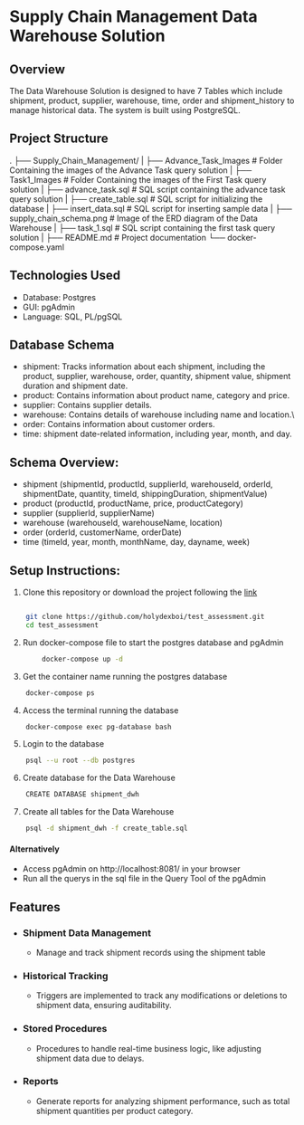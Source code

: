# Supply Chain Management Data Warehouse Solution

## Overview

The Data Warehouse Solution is designed to have 7 Tables which include shipment, product, supplier, warehouse, time, order and shipment_history to manage historical data. The system is built using PostgreSQL.

## Project Structure
.
├── Supply_Chain_Management/
|   ├── Advance_Task_Images         # Folder Containing the images of the Advance Task query solution 
|   ├── Task1_Images                # Folder Containing the images of the First Task query solution 
|   ├── advance_task.sql            # SQL script containing the advance task query solution
|   ├── create_table.sql            # SQL script for initializing the database
|   ├── insert_data.sql             # SQL script for inserting sample data
|   ├── supply_chain_schema.png     # Image of the ERD diagram of the Data Warehouse
|   ├── task_1.sql                  # SQL script containing the first task query solution
|   ├── README.md                   # Project documentation
└── docker-compose.yaml

## Technologies Used
- Database: Postgres
- GUI: pgAdmin
- Language: SQL, PL/pgSQL

## Database Schema

- shipment: Tracks information about each shipment, including the product, supplier, warehouse, order, quantity, shipment value, shipment duration and shipment date.
- product: Contains information about product name, category and price.
- supplier: Contains supplier details.
- warehouse: Contains details of warehouse including name and location.\
- order: Contains information about customer orders.
- time: shipment date-related information, including year, month, and day.

## Schema Overview:
- shipment (shipmentId, productId, supplierId, warehouseId, orderId, shipmentDate, quantity, timeId, shippingDuration, shipmentValue)
- product (productId, productName, price, productCategory)
- supplier (supplierId, supplierName)
- warehouse (warehouseId, warehouseName, location)
- order (orderId, customerName, orderDate)
- time (timeId, year, month, monthName, day, dayname, week)

## Setup Instructions:
1. Clone this repository or download the project following the [link](#project-structure)
```bash

    git clone https://github.com/holydexboi/test_assessment.git
    cd test_assessment

```
2. Run docker-compose file to start the postgres database and pgAdmin
```bash
        docker-compose up -d
```
3. Get the container name running the postgres database
```bash
    docker-compose ps
```
4. Access the terminal running the database
```bash
    docker-compose exec pg-database bash
```
5. Login to the database
```bash
    psql --u root --db postgres
```
6. Create database for the Data Warehouse
```bash
    CREATE DATABASE shipment_dwh
```
7. Create all tables for the Data Warehouse
```bash
    psql -d shipment_dwh -f create_table.sql
```
#### Alternatively
- Access pgAdmin on http://localhost:8081/  in your browser
- Run all the querys in the sql file in the Query Tool of the pgAdmin

## Features
- ### Shipment Data Management
    - Manage and track shipment records using the shipment table

- ### Historical Tracking
    - Triggers are implemented to track any modifications or deletions to shipment data, ensuring auditability.

- ### Stored Procedures
    - Procedures to handle real-time business logic, like adjusting shipment data due to delays.

- ### Reports
    - Generate reports for analyzing shipment performance, such as total shipment quantities per product category.
     


